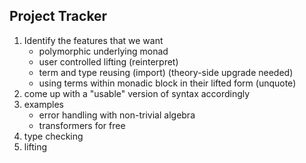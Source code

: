 ## Project Tracker

1. Identify the features that we want
   - polymorphic underlying monad
   - user controlled lifting (reinterpret)
   - term and type reusing (import) (theory-side upgrade needed)
   - using terms within monadic block in their lifted form (unquote)
2. come up with a "usable" version of syntax accordingly
3. examples
   - error handling with non-trivial algebra
   - transformers for free
4. type checking
5. lifting

